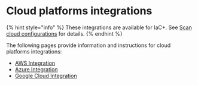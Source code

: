 # Cloud platforms integrations

{% hint style="info" %}
These integrations are available for IaC+. See [Scan cloud configurations](../../scan-configurations/) for details.
{% endhint %}

The following pages provide information and instructions for cloud platforms integrations:

* [AWS Integration](aws-integration/)
* [Azure Integration](azure-integration-for-cloud-configurations/)
* [Google Cloud Integration](google-cloud-integration/)

